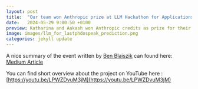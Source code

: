 ```yaml
---
layout: post
title:  "Our team won Anthropic prize at LLM Hackathon for Applications in Materials and Chemistry 2024"
date:   2024-05-29 9:00:50 +0100
preview: Katharina and Aakash won Anthropic credits as prize for their work on fine-tuning LLMs for materials property predictions.
image: images/llm_for_lastphdospeak_prediction.png
categories: jekyll update
---
```


A nice summary of the event written by [Ben Blaiszik](https://github.com/blaiszik) can found here: [Medium Article](https://medium.com/@blaiszik/llms-to-accelerate-discovery-in-materials-science-and-chemistry-refections-on-a-hackathon-b8364ca32242)

You can find short overview about the project on YouTube here : [https://youtu.be/LPWZDvuM3jM](https://youtu.be/LPWZDvuM3jM)


